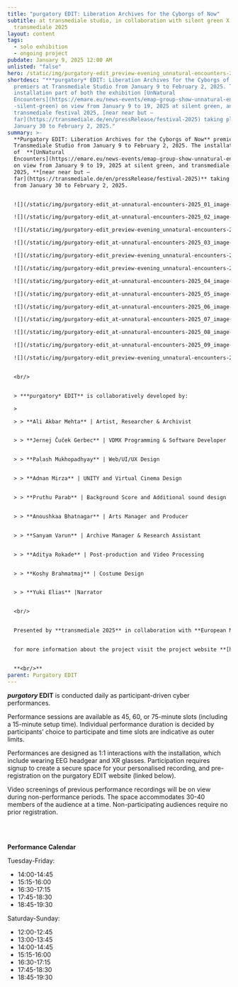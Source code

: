 ```yaml
---
title: "purgatory EDIT: Liberation Archives for the Cyborgs of Now"
subtitle: at transmediale studio, in collaboration with silent green X EMAP X
  transmediale 2025
layout: content
tags:
  - solo exhibition
  - ongoing project
pubdate: January 9, 2025 12:00 AM
unlisted: "false"
hero: /static/img/purgatory-edit_preview-evening_unnatural-encounters-2025_14_image-by-palash-mukhopadhyay.jpeg
shortdesc: "***purgatory* EDIT: Liberation Archives for the Cyborgs of Now**
  premiers at Transmediale Studio from January 9 to February 2, 2025. The
  installation part of both the exhibition [UnNatural
  Encounters](https://emare.eu/news-events/emap-group-show-unnatural-encounters\
  -silent-green) on view from January 9 to 19, 2025 at silent green, and
  transmediale festival 2025, [near near but —
  far](https://transmediale.de/en/pressRelease/festival-2025) taking place from
  January 30 to February 2, 2025."
summary: >-
  **Purgatory EDIT: Liberation Archives for the Cyborgs of Now** premiers at
  Transmediale Studio from January 9 to February 2, 2025. The installation part
  of  **[UnNatural
  Encounters](https://emare.eu/news-events/emap-group-show-unnatural-encounters-silent-green)**
  on view from January 9 to 19, 2025 at silent green, and transmediale festival
  2025, **[near near but —
  far](https://transmediale.de/en/pressRelease/festival-2025)** taking place
  from January 30 to February 2, 2025.


  ![](/static/img/purgatory-edit_at-unnatural-encounters-2025_01_image-by-vidha-saumya.jpg)

  ![](/static/img/purgatory-edit_at-unnatural-encounters-2025_02_image-by-vidha-saumya.jpg)

  ![](/static/img/purgatory-edit_preview-evening_unnatural-encounters-2025_01_image-by-brend-brundert.jpg)

  ![](/static/img/purgatory-edit_at-unnatural-encounters-2025_03_image-by-vidha-saumya.jpg)

  ![](/static/img/purgatory-edit_preview-evening_unnatural-encounters-2025_03_image-by-brend-brundert.jpg)

  ![](/static/img/purgatory-edit_preview-evening_unnatural-encounters-2025_08_image-by-brend-brundert.jpg)

  ![](/static/img/purgatory-edit_at-unnatural-encounters-2025_04_image-by-vidha-saumya.jpg)

  ![](/static/img/purgatory-edit_at-unnatural-encounters-2025_05_image-by-vidha-saumya.jpg)

  ![](/static/img/purgatory-edit_at-unnatural-encounters-2025_06_image-by-vidha-saumya.jpg)

  ![](/static/img/purgatory-edit_at-unnatural-encounters-2025_07_image-by-vidha-saumya.jpg)

  ![](/static/img/purgatory-edit_at-unnatural-encounters-2025_08_image-by-vidha-saumya.jpg)

  ![](/static/img/purgatory-edit_at-unnatural-encounters-2025_09_image-by-vidha-saumya.jpg)

  ![](/static/img/purgatory-edit_preview-evening_unnatural-encounters-2025_07_image-by-brend-brundert.jpg)


  <br/>


  > ***purgatory* EDIT** is collaboratively developed by:

  >

  > > **Ali Akbar Mehta** | Artist, Researcher & Archivist


  > > **Jernej Čuček Gerbec** | VDMX Programming & Software Developer


  > > **Palash Mukhopadhyay** | Web/UI/UX Design 


  > > **Adnan Mirza** | UNITY and Virtual Cinema Design


  > > **Pruthu Parab** | Background Score and Additional sound design


  > > **Anoushkaa Bhatnagar** | Arts Manager and Producer


  > > **Sanyam Varun** | Archive Manager & Research Assistant


  > > **Aditya Rokade** | Post-production and Video Processing


  > > **Koshy Brahmatmaj** | Costume Design


  > > **Yuki Elias** |Narrator


  <br/>


  Presented by **transmediale 2025** in collaboration with **European Media Art Platform** (EMAP) and **silent green Film Feld Forschung**. **Purgatory EDIT** has received development support from the EMAP residency program 2024 at **Werkleitz** co-funded by the **European Union**. The project is made possible by partial funding from **Taiteen Edistämiskeskus** and **Kone Säätio**, and travel funding from support from the **Finnland-Institut, Berlin** and **Goethe Institut/Max Mueller Bhavan, Mumbai**.


  for more information about the project visit the project website **[here](https://www.purgatoryedit.com/)**


  **<br/>**
parent: Purgatory EDIT
---
```

***purgatory* EDIT** is conducted daily as participant-driven cyber performances. 

Performance sessions are available as 45, 60, or 75-minute slots (including a 15-minute setup time). Individual performance duration is decided by participants’ choice to participate and time slots are indicative as outer limits.

Performances are designed as 1:1 interactions with the installation, which include wearing EEG headgear and XR glasses. Participation requires signup to create a secure space for your personalised recording, and pre-registration on the purgatory EDIT website (linked below).

Video screenings of previous performance recordings will be on view during non-performance periods. The space accommodates 30-40 members of the audience at a time. Non-participating audiences require no prior registration.

**<br/><br/>**

**Performance Calendar**

Tuesday-Friday: 

* 14:00-14:45 
* 15:15-16:00
* 16:30-17:15
* 17:45-18:30
* 18:45-19:30

Saturday-Sunday: 

* 12:00-12:45
* 13:00-13:45
* 14:00-14:45 
* 15:15-16:00
* 16:30-17:15
* 17:45-18:30
* 18:45-19:30